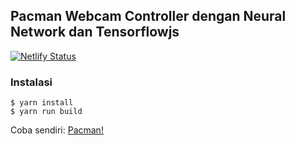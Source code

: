 ## Pacman Webcam Controller dengan Neural Network dan Tensorflowjs
[![Netlify Status](https://api.netlify.com/api/v1/badges/89e066be-0fd7-4f0f-ba43-3e7deeccf0ef/deploy-status)](https://app.netlify.com/sites/cocky-bhaskara-4d5f67/deploys)

### Instalasi
```shell
$ yarn install
$ yarn run build
```

Coba sendiri: [Pacman!](https://pacman.upi.my.id)
